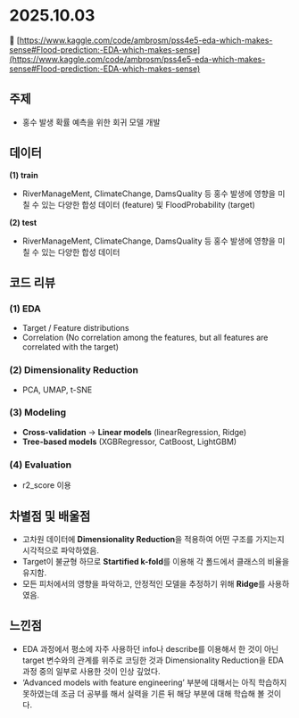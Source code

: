 # 2025.10.03

🔗 [https://www.kaggle.com/code/ambrosm/pss4e5-eda-which-makes-sense#Flood-prediction:-EDA-which-makes-sense](https://www.kaggle.com/code/ambrosm/pss4e5-eda-which-makes-sense#Flood-prediction:-EDA-which-makes-sense)

## 주제

- 홍수 발생 확률 예측을 위한 회귀 모델 개발

## 데이터

**(1) train**

- RiverManageMent, ClimateChange, DamsQuality 등 홍수 발생에 영향을 미칠 수 있는 다양한 합성 데이터 (feature) 및 FloodProbability (target)

**(2) test**

- RiverManageMent, ClimateChange, DamsQuality 등 홍수 발생에 영향을 미칠 수 있는 다양한 합성 데이터

## 코드 리뷰

### (1) EDA

- Target / Feature distributions
- Correlation (No correlation among the features, but all features are correlated with the target)

### **(2) Dimensionality Reduction**

- PCA, UMAP, t-SNE

### **(3) Modeling**

- **Cross-validation** → **Linear models** (linearRegression, Ridge)
- **Tree-based models** (XGBRegressor, CatBoost, LightGBM)

### (4) Evaluation

- r2_score 이용

## 차별점 및 배울점

- 고차원 데이터에 **Dimensionality Reduction**을 적용하여 어떤 구조를 가지는지 시각적으로 파악하였음.
- Target이 불균형 하므로 **Startified k-fold**를 이용해 각 폴드에서 클래스의 비율을 유지함.
- 모든 피처에서의 영향을 파악하고, 안정적인 모델을 추정하기 위해 **Ridge**를 사용하였음.

## **느낀점**

- EDA 과정에서 평소에 자주 사용하던 info나 describe를 이용해서 한 것이 아닌 target 변수와의 관계를 위주로 코딩한 것과 Dimensionality Reduction을 EDA 과정 중의 일부로 사용한 것이 인상 깊었다.
- ‘Advanced models with feature engineering’ 부분에 대해서는 아직 학습하지 못하였는데 조금 더 공부를 해서 실력을 기른 뒤 해당 부분에 대해 학습해 볼 것이다.
